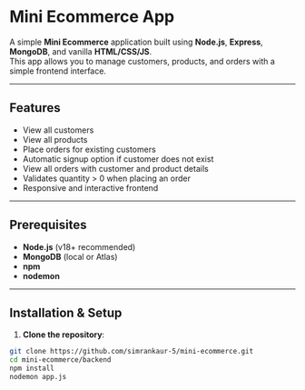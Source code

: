 # Mini Ecommerce App 

A simple **Mini Ecommerce** application built using **Node.js**, **Express**, **MongoDB**, and vanilla **HTML/CSS/JS**.  
This app allows you to manage customers, products, and orders with a simple frontend interface.

---

## Features

- View all customers
- View all products
- Place orders for existing customers
- Automatic signup option if customer does not exist
- View all orders with customer and product details
- Validates quantity > 0 when placing an order
- Responsive and interactive frontend

---

## Prerequisites

- **Node.js** (v18+ recommended)
- **MongoDB** (local or Atlas)
- **npm**
- **nodemon**

---

## Installation & Setup

1. **Clone the repository**:

```bash
git clone https://github.com/simrankaur-5/mini-ecommerce.git
cd mini-ecommerce/backend 
npm install
nodemon app.js

